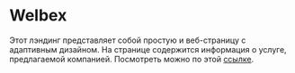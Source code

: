 # Welbex

 Этот лэндинг представляет собой простую и веб-страницу с адаптивным дизайном. На странице содержится информация о услуге, предлагаемой компанией.
 Посмотреть можно по этой [ссылке](https://nidoveralis.github.io/Welbex).
